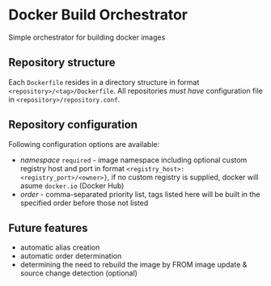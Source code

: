 # Docker Build Orchestrator

Simple orchestrator for building docker images

## Repository structure

Each `Dockerfile` resides in a directory structure in format `<repository>/<tag>/Dockerfile`.
All repositories *must have* configuration file in `<repository>/repository.conf`.

## Repository configuration

Following configuration options are available:
- *namespace* `required` - image namespace including optional custom registry host and port in format
  `<registry_host>:<registry_port>/<owner>}`, if no custom registry is supplied,
  docker will asume `docker.io` (Docker Hub)
- *order* - comma-separated priority list,
  tags listed here will be built in the specified order before those not listed
<!-- Comming soon
- *aliases* - comma-separated list od alias mappings in format `<alias>:<target>`,
  currently only tags are supported as alias targets,
  example: `latest:2,edge:3`
-->

## Future features

- automatic alias creation
- automatic order determination
- determining the need to rebuild the image by FROM image update & source change detection (optional)
